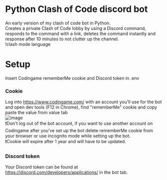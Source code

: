# Python Clash of Code discord bot
An early version of my clash of code bot in Python.  
Creates a private Clash of Code lobby by using a Discord command, responds to the command with a link, deletes the command instantly and response after 10 minutes to not clutter up the channel.  
!clash mode language

# Setup
Insert Codingame rememberMe cookie and Discord token in .env

### Cookie
Log into https://www.codingame.com/ with an account you'll use for the bot and open dev tools (F12 in Chrome), find "rememberMe" cookie and copy paste the value from value tab  
![image](https://user-images.githubusercontent.com/106081841/192303232-49f774ba-dc12-486a-a643-ef05a516b9a7.png)  
:exclamation:Don't log out of the bot account, if you want to use another account on Codingame after you've set up the bot delete rememberMe cookie from your browser or use incognito mode while setting up the bot.  
:exclamation:Cookie will expire after 1 year and will have to be updated.

### Discord token  
Your Discord token can be found at https://discord.com/developers/applications/ in the bot tab.

